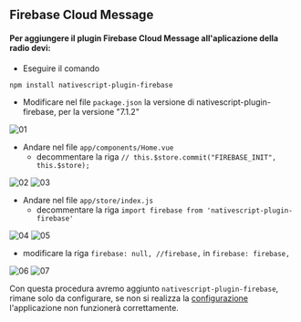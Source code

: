## Firebase Cloud Message



#### Per aggiungere il plugin Firebase Cloud Message all'aplicazione della radio devi:

* Eseguire il comando

`npm install nativescript-plugin-firebase`

* Modificare nel file `package.json` la versione di nativescript-plugin-firebase, per la versione "7.1.2"

![01](./images/01b.png)

* Andare nel file `app/components/Home.vue`
  - decommentare la riga `// this.$store.commit("FIREBASE_INIT", this.$store);`

![02](./images/02b.png)
![03](./images/03b.png)

* Andare nel file `app/store/index.js`
  - decommentare la riga `import firebase from 'nativescript-plugin-firebase'`

![04](./images/04b.png)
![05](./images/05b.png)

  - modificare la riga `firebase: null, //firebase,` in `firebase: firebase,`

![06](./images/06b.png)
![07](./images/07b.png)

Con questa procedura avremo aggiunto `nativescript-plugin-firebase`, rimane solo da configurare, se non si realizza la [configurazione](Firebase-configuration-guide_it.md) l'applicazione non funzionerà correttamente.
